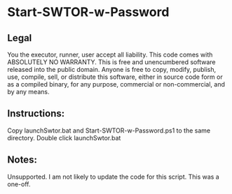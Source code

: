 # Start-SWTOR-w-Password

## Legal
You the executor, runner, user accept all liability.
This code comes with ABSOLUTELY NO WARRANTY.
This is free and unencumbered software released into the public domain.
Anyone is free to copy, modify, publish, use, compile, sell, or
distribute this software, either in source code form or as a compiled
binary, for any purpose, commercial or non-commercial, and by any
means.

## Instructions:
Copy launchSwtor.bat and Start-SWTOR-w-Password.ps1 to the same directory. Double click launchSwtor.bat

## Notes:
Unsupported. I am not likely to update the code for this script. This was a one-off.